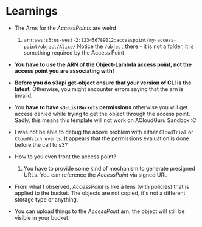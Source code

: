 # Learnings

- The Arns for the _AccessPoints_ are weird

  1. `arn:aws:s3:us-west-2:123456789012:accesspoint/my-access-point/object/Alice/`
     Notice the `/object` there - it is not a folder, it is something required by the Access Point

- **You have to use the ARN of the Object-Lambda access point, not the access point you are associating with!**

- **Before you do s3api get-object ensure that your version of CLI is the latest**. Otherwise, you might encounter errors saying that the arn is invalid.

- You **have to have `s3:ListBuckets` permissions** otherwise you will get access denied while trying to get the object through the access point.
  Sadly, this means this template will not work on ACloudGuru Sandbox :C

- I was not be able to debug the above problem with either `CloudTrial` or `CloudWatch events`. It appears that the permissions evaluation is done before the call to s3?

- How to you even front the access point?

  1. You have to provide some kind of mechanism to generate presigned URLs.
     You can reference the _AccessPoint_ via signed URL

- From what I observed, _AccessPoint_ is like a lens (with policies) that is applied to the bucket.
  The objects are not copied, it's not a different storage type or anything.

- You can upload things to the _AccessPoint_ arn, the object will still be visible in your bucket.
